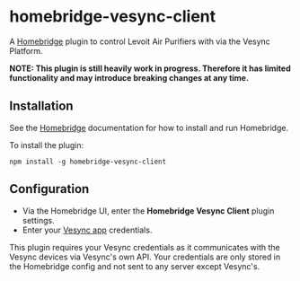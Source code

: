 # homebridge-vesync-client
A [Homebridge](https://github.com/homebridge/homebridge) plugin to control Levoit Air Purifiers with via the Vesync Platform.

**NOTE: This plugin is still heavily work in progress. Therefore it has limited functionality and may introduce breaking changes at any time.**

## Installation

See the [Homebridge](https://github.com/homebridge/homebridge) documentation for how to install and run Homebridge.

To install the plugin:

```
npm install -g homebridge-vesync-client
```

## Configuration

* Via the Homebridge UI, enter the **Homebridge Vesync Client** plugin settings.
* Enter your [Vesync app](https://www.vesync.com/app) credentials.

This plugin requires your Vesync credentials as it communicates with the Vesync devices via Vesync's own API. Your credentials are only stored in the Homebridge config and not sent to any server except Vesync's.